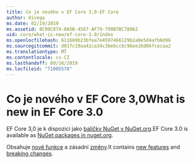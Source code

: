 ```yaml
---
title: Co je nového v EF Core 3,0-EF Core
author: divega
ms.date: 02/19/2019
ms.assetid: 8C90C074-0A5B-4567-AF79-799B7BC78062
uid: core/what-is-new/ef-core-3.0/index
ms.openlocfilehash: 611689b23bfea7e4597466129b2a0e5d4afb6d96
ms.sourcegitcommit: d01fc19aa42ca34c3bebccbc96ee26d06fcecaa2
ms.translationtype: MT
ms.contentlocale: cs-CZ
ms.lasthandoff: 09/16/2019
ms.locfileid: "71005578"
---
```

# <a name="what-is-new-in-ef-core-30"></a><span data-ttu-id="e41d6-102">Co je nového v EF Core 3,0</span><span class="sxs-lookup"><span data-stu-id="e41d6-102">What is new in EF Core 3.0</span></span>

<span data-ttu-id="e41d6-103">EF Core 3,0 je k dispozici jako [balíčky NuGet v NuGet.org](https://www.nuget.org/packages/Microsoft.EntityFrameworkCore/).</span><span class="sxs-lookup"><span data-stu-id="e41d6-103">EF Core 3.0 is available as [NuGet packages in nuget.org](https://www.nuget.org/packages/Microsoft.EntityFrameworkCore/).</span></span> 

<span data-ttu-id="e41d6-104">Obsahuje [nové funkce](xref:core/what-is-new/ef-core-3.0/features) a zásadní [změny](xref:core/what-is-new/ef-core-3.0/breaking-changes).</span><span class="sxs-lookup"><span data-stu-id="e41d6-104">It contains [new features](xref:core/what-is-new/ef-core-3.0/features) and [breaking changes](xref:core/what-is-new/ef-core-3.0/breaking-changes).</span></span> 


